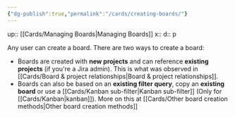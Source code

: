 ```yaml
---
{"dg-publish":true,"permalink":"/cards/creating-boards/"}
---
```


up:: [[Cards/Managing Boards\|Managing Boards]] 
x:: 
d:: p

Any user can create a board. There are two ways to create a board:
- Boards are created with **new projects** and can reference **existing projects** (if you're a Jira admin). This is what was observed in [[Cards/Board & project relationships\|Board & project relationships]]. 
- Boards can also be based on an **existing filter query**, copy an **existing board** or use a [[Cards/Kanban sub-filter\|Kanban sub-filter]] (Only for [[Cards/Kanban\|kanban]]). More on this at [[Cards/Other board creation methods\|Other board creation methods]]